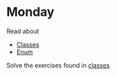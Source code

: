 # Monday

Read about

- [Classes](../../topics/04-oop/classes.md)
- [Enum](../../topics/04-oop/enum.md)

Solve the exercises found in [classes](../../topics/04-oop/classes.md)

